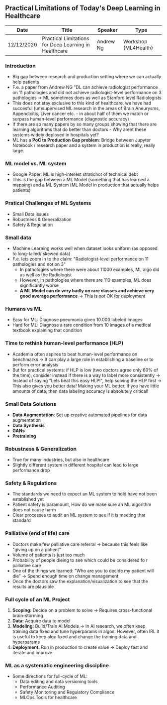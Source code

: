 ## Practical Limitations of Today's Deep Learning in Healthcare

| Date | Title | Speaker | Type |   
| ---- | ----- | ------- | ---- |
| 12/12/2020 | Practical Limitations for Deep Learning in Healthcare | Andrew Ng | Workshop (ML4Health) |

### Introduction 
- Big gap between research and production setting where we can actually help patients
- F.e. a paper from Andrew NG "DL can achieve radiologist performance on 11 pathologies and did not achieve radiologist-level performance on 3 pathologies
    -> ML sometimes does as well as  Stanford level Radiologists
- This does not stay exclusive to this kind of healthcare, we have had succesful (un)supervised ML research in the areas of Brain Aneurysms, Appendicitis, Liver cancer etc. - in about half of them we match or surpass human-level performance (diagnostic accuracy)
- If there are so many papers by so many groups showing that there are learning algorithms that do better than doctors - Why arent these systems widely deployed in hospitals yet?
- ML has a **PoC to Production Gap problem**: Bridge between Jupyter Notebook / research paper and a system in production is really, really large. 

### ML model vs. ML system
- Google Paper: ML is high-interest stratichot of technical debt
- This is the gap between a ML Model (something that has learned a mapping) and a ML System (ML Model in production that actually helps patients) 

### Pratical Challenges of ML Systems
- Small Data issues
- Robustness & Generalization 
- Safety & Regulation

### Small data
- Machine Learning works well when dataset looks uniform (as opposed to long-tailed/ skewed data)
- F.e. lets zoom in to the claim: "Radiologist-level performance on 11 pathologies and not on 3" 
    - In pathologies where there were about 11000 examples, ML algo did as well as the Radiologist
    - However, in pathologies where there are 110 examples, ML does significantly worse
    - **A ML Model can do very badly on rare classes and achieve very good average performance** -> This is not OK for deployment

### Humans vs ML
- Easy for ML: Diagnose pneumonia given 10.000 labeled images
- Hard for ML: Diagnose a rare condition from 10 images of a medical textbook explaining that condition

### Time to rethink human-level performance (HLP)
- Academia often aspires to beat human-level performance on benchmarks -> It can play a large role in establishing a baseline or to perform error analysis
- But for practical systems: if HLP is low (two doctors agree only 60% of the time), consider instead if there is a way to label more consistently 
    -> Instead of saying "Lets beat this easy HLP!", help solving the HLP first 
    -> This also gives you better data! Making your ML better. If you have little amounts of data, then data labeling accuracy is absolutely critical! 

### Small Data Solutions
- **Data Augmentation**: Set up creative automated pipelines for data augmentation
- **Data Synthesis**
- **GANs**
- **Pretraining**

### Robustness & Generalization
- True for many industries, but also in healthcare
- Slightly different system in different hospital can lead to large performance drop

### Safety & Regulations
- The standards we need to expect an ML system to hold have not been established yet
- Patient safety is paramount, How do we make sure an ML algorithm does not cause harm
- Clear processes to audit an ML system to see if it is meeting that standard
    
### Palliative (end of life) care
- Doctors make few palliative care referral -> because this feels like "giving up on a patient"
- Volume of patients is just too much
- Probability of people dieing to see which could be considered fo r palliative care
- One of the things we learned: "Who are you to decide my patient will die" -> Spend enough time on change management
- Once the doctors saw the explanation/visualization to see that the results are plausible

### Full cycle of an ML Project
1. **Scoping:** Decide on a problem to solve
    -> Requires cross-functional brain-storming
2. **Data:** Acquire data to model
3. **Modeling:** Build/Train AI Models
    -> In AI research, we often keep training data fixed and tune hyperparams in algos. However, often IRL it is useful to keep algo fixed and change the training data and hyperparams
4. **Deployment:** Run in production to create value
-> Deploy fast and iterate and improve

### ML as a systematic engineering discipline
- Some directions for full-cycle of ML:
    - Data editing and data versioning tools
    - Performance Auditing
    - Safety Monitoring and Regulatory Compliance
    - MLOps Tools for healthcare
